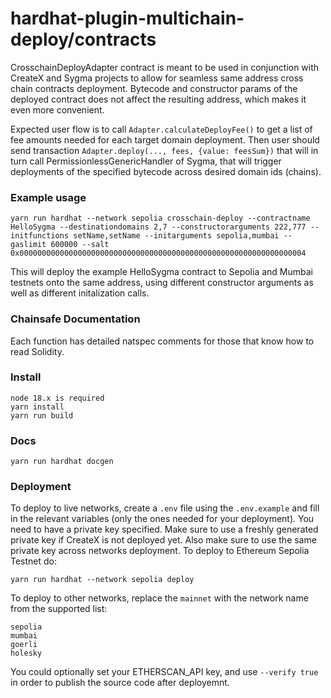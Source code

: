 # hardhat-plugin-multichain-deploy/contracts
CrosschainDeployAdapter contract is meant to be used in conjunction with CreateX and Sygma projects to allow for seamless same address cross chain contracts deployment. Bytecode and constructor params of the deployed contract does not affect the resulting address, which makes it even more convenient.

Expected user flow is to call `Adapter.calculateDeployFee()` to get a list of fee amounts needed for each target domain deployment. Then user should send transaction `Adapter.deploy(..., fees, {value: feesSum})` that will in turn call PermissionlessGenericHandler of Sygma, that will trigger deployments of the specified bytecode across desired domain ids (chains).

### Example usage

	yarn run hardhat --network sepolia crosschain-deploy --contractname HelloSygma --destinationdomains 2,7 --constructorarguments 222,777 --initfunctions setName,setName --initarguments sepolia,mumbai --gaslimit 600000 --salt 0x0000000000000000000000000000000000000000000000000000000000000004

This will deploy the example HelloSygma contract to Sepolia and Mumbai testnets onto the same address, using different constructor arguments as well as different initalization calls.

### Chainsafe Documentation

Each function has detailed natspec comments for those that know how to read Solidity.

### Install

    node 18.x is required
    yarn install
    yarn run build

### Docs

    yarn run hardhat docgen

### Deployment

To deploy to live networks, create a `.env` file using the `.env.example` and fill in the relevant variables (only the ones needed for your deployment).
You need to have a private key specified. Make sure to use a freshly generated private key if CreateX is not deployed yet. Also make sure to use the same private key across networks deployment.
To deploy to Ethereum Sepolia Testnet do:

    yarn run hardhat --network sepolia deploy

To deploy to other networks, replace the `mainnet` with the network name from the supported list:

    sepolia
    mumbai
    goerli
    holesky

You could optionally set your ETHERSCAN_API key, and use `--verify true` in order to publish the source code after deployemnt.
